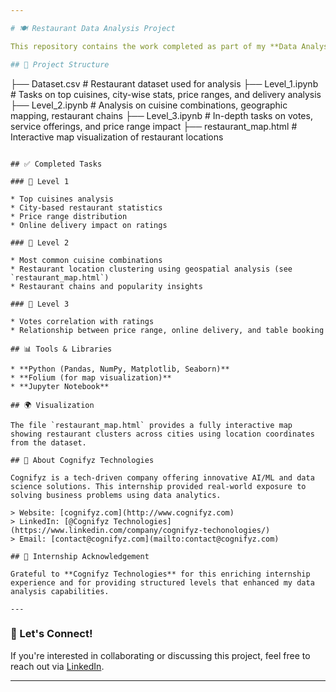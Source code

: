 ```yaml
---

# 🍽️ Restaurant Data Analysis Project

This repository contains the work completed as part of my **Data Analysis Internship** at **Cognifyz Technologies** (May 2025 – June 2025). The project explores various analytical aspects of a restaurant dataset, including cuisine types, geographic distribution, ratings, and more.

## 📁 Project Structure

```
├── Dataset.csv                  # Restaurant dataset used for analysis
├── Level_1.ipynb                # Tasks on top cuisines, city-wise stats, price ranges, and delivery analysis
├── Level_2.ipynb                # Analysis on cuisine combinations, geographic mapping, restaurant chains
├── Level_3.ipynb                # In-depth tasks on votes, service offerings, and price range impact
├── restaurant_map.html          # Interactive map visualization of restaurant locations
```

## ✅ Completed Tasks

### 🔹 Level 1

* Top cuisines analysis
* City-based restaurant statistics
* Price range distribution
* Online delivery impact on ratings

### 🔹 Level 2

* Most common cuisine combinations
* Restaurant location clustering using geospatial analysis (see `restaurant_map.html`)
* Restaurant chains and popularity insights

### 🔹 Level 3

* Votes correlation with ratings
* Relationship between price range, online delivery, and table booking

## 📊 Tools & Libraries

* **Python (Pandas, NumPy, Matplotlib, Seaborn)**
* **Folium (for map visualization)**
* **Jupyter Notebook**

## 🌍 Visualization

The file `restaurant_map.html` provides a fully interactive map showing restaurant clusters across cities using location coordinates from the dataset.

## 🏢 About Cognifyz Technologies

Cognifyz is a tech-driven company offering innovative AI/ML and data science solutions. This internship provided real-world exposure to solving business problems using data analytics.

> Website: [cognifyz.com](http://www.cognifyz.com)
> LinkedIn: [@Cognifyz Technologies](https://www.linkedin.com/company/cognifyz-techonologies/)
> Email: [contact@cognifyz.com](mailto:contact@cognifyz.com)

## 📌 Internship Acknowledgement

Grateful to **Cognifyz Technologies** for this enriching internship experience and for providing structured levels that enhanced my data analysis capabilities.

---
```


### 📣 Let's Connect!

If you're interested in collaborating or discussing this project, feel free to reach out via [LinkedIn](https://www.linkedin.com/in/).

---

